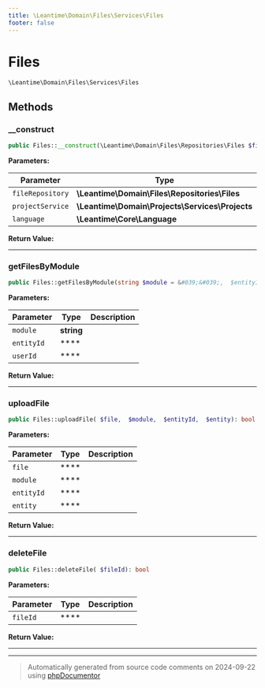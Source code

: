 ```yaml
---
title: \Leantime\Domain\Files\Services\Files
footer: false
---
```


# Files




`\Leantime\Domain\Files\Services\Files`




## Methods

### __construct



```php
public Files::__construct(\Leantime\Domain\Files\Repositories\Files $fileRepository, \Leantime\Domain\Projects\Services\Projects $projectService, \Leantime\Core\Language $language): mixed
```








**Parameters:**

| Parameter | Type | Description |
|-----------|------|-------------|
| `fileRepository` | **\Leantime\Domain\Files\Repositories\Files** |  |
| `projectService` | **\Leantime\Domain\Projects\Services\Projects** |  |
| `language` | **\Leantime\Core\Language** |  |


**Return Value:**





---
### getFilesByModule



```php
public Files::getFilesByModule(string $module = &#039;&#039;,  $entityId = null,  $userId = null): array|false
```








**Parameters:**

| Parameter | Type | Description |
|-----------|------|-------------|
| `module` | **string** |  |
| `entityId` | **** |  |
| `userId` | **** |  |


**Return Value:**





---
### uploadFile



```php
public Files::uploadFile( $file,  $module,  $entityId,  $entity): bool
```








**Parameters:**

| Parameter | Type | Description |
|-----------|------|-------------|
| `file` | **** |  |
| `module` | **** |  |
| `entityId` | **** |  |
| `entity` | **** |  |


**Return Value:**





---
### deleteFile



```php
public Files::deleteFile( $fileId): bool
```








**Parameters:**

| Parameter | Type | Description |
|-----------|------|-------------|
| `fileId` | **** |  |


**Return Value:**





---


---
> Automatically generated from source code comments on 2024-09-22 using [phpDocumentor](http://www.phpdoc.org/)
